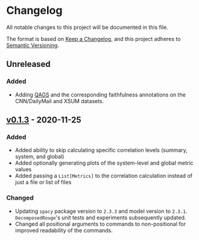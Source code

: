 # Changelog
All notable changes to this project will be documented in this file.

The format is based on [Keep a Changelog](https://keepachangelog.com/en/1.0.0/),
and this project adheres to [Semantic Versioning](https://semver.org/spec/v2.0.0.html).

## Unreleased
### Added
- Adding [QAGS](https://www.aclweb.org/anthology/2020.acl-main.450.pdf) and the corresponding faithfulness annotations on the CNN/DailyMail and XSUM datasets.

## [v0.1.3](https://github.com/danieldeutsch/sacrerouge/releases/tag/v0.1.3) - 2020-11-25
### Added
- Added ability to skip calculating specific correlation levels (summary, system, and global)
- Added optionally generating plots of the system-level and global metric values
- Added passing a `List[Metrics]` to the correlation calculation instead of just a file or list of files

### Changed
- Updating `spacy` package version to `2.3.3` and model version to `2.3.1`.
`DecomposedRouge`'s unit tests and experiments subsequently updated.
- Changed all positional arguments to commands to non-positional for improved readability of the commands.
